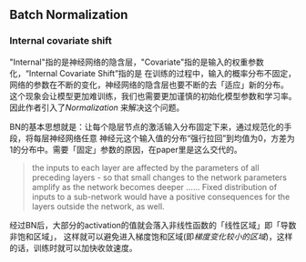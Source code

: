 ## Batch Normalization
### Internal covariate shift
"Internal"指的是神经网络的隐含层，"Covariate"指的是输入的权重参数化，“Internal Covariate Shift”指的是
在训练的过程中，输入的概率分布不固定，网络的参数在不断的变化，神经网络的隐含层也要不断的去「适应」新的分布。
这个现象会让模型更加难训练，我们也需要更加谨慎的初始化模型参数和学习率。因此作者引入了*Normalization* 来解决这个问题。 

BN的基本思想就是：让每个隐层节点的激活输入分布固定下来，通过规范化的手段，将每层神经网络任意
神经元这个输入值的分布“强行拉回”到均值为0，方差为1的分布中。需要「固定」参数的原因，在paper里是这么交代的。
> the inputs to each layer are affected by the parameters of all preceding layers - so that small
changes to the network parameters amplify as the network becomes deeper …… Fixed distribution of inputs to a 
sub-network would have a positive consequences for the layers outside the network, as well.

经过BN后，大部分的activation的值就会落入非线性函数的「线性区域」即「导数非饱和区域」，
这样就可以避免进入梯度饱和区域(即*梯度变化较小的区域*)，这样的话，训练时就可以加快收敛速度。
